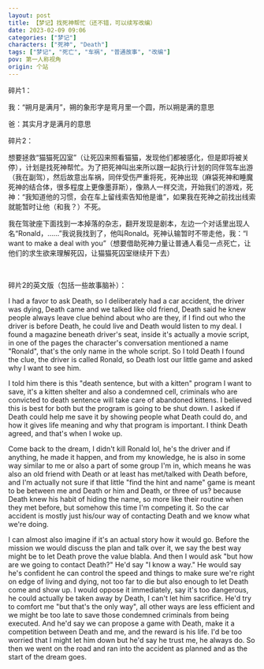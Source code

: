 ```yaml
---
layout: post
title: 【梦记】找死神帮忙（还不错，可以续写改编）
date: 2023-02-09 09:06
categories: ["梦记"]
characters: ["死神", "Death"]
tags: ["梦记", "死亡", "车祸", "普通故事", "改编"]
pov: 第一人称视角
origin: 个站
---
```


碎片1：

我：“朔月是满月”，朔的象形字是弯月里一个圆，所以朔是满的意思

爸：其实月才是满月的意思

碎片2：

想要拯救“猫猫死囚室”（让死囚来照看猫猫，发现他们都被感化，但是即将被关停），计划是找死神帮忙。为了把死神叫出来所以跟一起执行计划的同伴驾车出游（我在副驾），然后故意出车祸，同伴受伤严重将死，死神出现（麻袋死神和睡魔死神的结合体，很多程度上更像墨菲斯），像熟人一样交流，开始我们的游戏，死神：“我知道他的习惯，会在车上留线索告知他是谁”，如果我在死神之前找出线索就能暂时让他（和我？）不死。

我在驾驶座下面找到一本掉落的杂志，翻开发现是剧本，左边一个对话里出现人名“Ronald，……”我说我找到了，他叫Ronald。死神认输暂时不带走他，我：“I want to make a deal with you”（想要借助死神力量让普通人看见一点死亡，让他们的求生欲来理解死囚，让猫猫死囚室继续开下去）

<br>

碎片2的英文版（包括一些故事脑补）：

I had a favor to ask Death, so I deliberately had a car accident, the driver was dying, Death came and we talked like old friend, Death said he knew people always leave clue behind about who are they, if I find out who the driver is before Death, he could live and Death would listen to my deal. I found a magazine beneath driver's seat, inside it's actually a movie script, in one of the pages the character's conversation mentioned a name "Ronald", that's the only name in the whole script. So I told Death I found the clue, the driver is called Ronald, so Death lost our little game and asked why I want to see him.

I told him there is this "death sentence, but with a kitten" program I want to save, it's a kitten shelter and also a condemned cell, criminals who are convicted to death sentence will take care of abandoned kittens. I believed this is best for both but the program is going to be shut down. I asked if Death could help me save it by showing people what Death could do, and how it gives life meaning and why that program is important. I think Death agreed, and that's when I woke up.

Come back to the dream, I didn't kill Ronald lol, he's the driver and if anything, he made it happen, and from my knowledge, he is also in some way similar to me or also a part of some group I'm in, which means he was also an old friend with Death or at least has met/talked with Death before, and I'm actually not sure if that little "find the hint and name" game is meant to be between me and Death or him and Death, or three of us? because Death knew his habit of hiding the name, so more like their routine when they met before, but somehow this time I'm competing it. So the car accident is mostly just his/our way of contacting Death and we know what we're doing.

I can almost also imagine if it's an actual story how it would go. Before the mission we would discuss the plan and talk over it, we say the best way might be to let Death prove the value blabla. And then I would ask "but how are we going to contact Death?" He'd say "I know a way." He would say he's confident he can control the speed and things to make sure we're right on edge of living and dying, not too far to die but also enough to let Death come and show up. I would oppose it immediately, say it's too dangerous, he could actually be taken away by Death, I can't let him sacrifice. He'd try to comfort me "but that's the only way", all other ways are less efficient and we might be too late to save those condemned criminals from being executed. And he'd say we can propose a game with Death, make it a competition between Death and me, and the reward is his life. I'd be too worried that I might let him down but he'd say he trust me, he always do. So then we went on the road and ran into the accident as planned and as the start of the dream goes.
